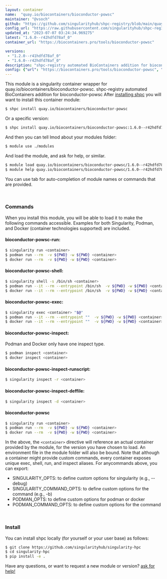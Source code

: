```yaml
---
layout: container
name:  "quay.io/biocontainers/bioconductor-powsc"
maintainer: "@vsoch"
github: "https://github.com/singularityhub/shpc-registry/blob/main/quay.io/biocontainers/bioconductor-powsc/container.yaml"
config_url: "https://raw.githubusercontent.com/singularityhub/shpc-registry/main/quay.io/biocontainers/bioconductor-powsc/container.yaml"
updated_at: "2023-07-07 03:24:34.969275"
latest: "1.6.0--r42hdfd78af_0"
container_url: "https://biocontainers.pro/tools/bioconductor-powsc"

versions:
 - "1.2.0--r41hdfd78af_0"
 - "1.6.0--r42hdfd78af_0"
description: "shpc-registry automated BioContainers addition for bioconductor-powsc"
config: {"url": "https://biocontainers.pro/tools/bioconductor-powsc", "maintainer": "@vsoch", "description": "shpc-registry automated BioContainers addition for bioconductor-powsc", "latest": {"1.6.0--r42hdfd78af_0": "sha256:828db860b4e024aabf9bc4c842e80663ff7ac7edd67219c52e33a486ba8e9ab2"}, "tags": {"1.2.0--r41hdfd78af_0": "sha256:ceb8dde2ce5e6ca674cc442e347f32e4e3800e681782d331d0a39a4e06a1a09b", "1.6.0--r42hdfd78af_0": "sha256:828db860b4e024aabf9bc4c842e80663ff7ac7edd67219c52e33a486ba8e9ab2"}, "docker": "quay.io/biocontainers/bioconductor-powsc"}
---
```


This module is a singularity container wrapper for quay.io/biocontainers/bioconductor-powsc.
shpc-registry automated BioContainers addition for bioconductor-powsc
After [installing shpc](#install) you will want to install this container module:


```bash
$ shpc install quay.io/biocontainers/bioconductor-powsc
```

Or a specific version:

```bash
$ shpc install quay.io/biocontainers/bioconductor-powsc:1.6.0--r42hdfd78af_0
```

And then you can tell lmod about your modules folder:

```bash
$ module use ./modules
```

And load the module, and ask for help, or similar.

```bash
$ module load quay.io/biocontainers/bioconductor-powsc/1.6.0--r42hdfd78af_0
$ module help quay.io/biocontainers/bioconductor-powsc/1.6.0--r42hdfd78af_0
```

You can use tab for auto-completion of module names or commands that are provided.

<br>

### Commands

When you install this module, you will be able to load it to make the following commands accessible.
Examples for both Singularity, Podman, and Docker (container technologies supported) are included.

#### bioconductor-powsc-run:

```bash
$ singularity run <container>
$ podman run --rm  -v ${PWD} -w ${PWD} <container>
$ docker run --rm  -v ${PWD} -w ${PWD} <container>
```

#### bioconductor-powsc-shell:

```bash
$ singularity shell -s /bin/sh <container>
$ podman run --it --rm --entrypoint /bin/sh  -v ${PWD} -w ${PWD} <container>
$ docker run --it --rm --entrypoint /bin/sh  -v ${PWD} -w ${PWD} <container>
```

#### bioconductor-powsc-exec:

```bash
$ singularity exec <container> "$@"
$ podman run --it --rm --entrypoint ""  -v ${PWD} -w ${PWD} <container> "$@"
$ docker run --it --rm --entrypoint ""  -v ${PWD} -w ${PWD} <container> "$@"
```

#### bioconductor-powsc-inspect:

Podman and Docker only have one inspect type.

```bash
$ podman inspect <container>
$ docker inspect <container>
```

#### bioconductor-powsc-inspect-runscript:

```bash
$ singularity inspect -r <container>
```

#### bioconductor-powsc-inspect-deffile:

```bash
$ singularity inspect -d <container>
```



#### bioconductor-powsc

```bash
$ singularity run <container>
$ podman run --rm  -v ${PWD} -w ${PWD} <container>
$ docker run --rm  -v ${PWD} -w ${PWD} <container>
```


In the above, the `<container>` directive will reference an actual container provided
by the module, for the version you have chosen to load. An environment file in the
module folder will also be bound. Note that although a container
might provide custom commands, every container exposes unique exec, shell, run, and
inspect aliases. For anycommands above, you can export:

 - SINGULARITY_OPTS: to define custom options for singularity (e.g., --debug)
 - SINGULARITY_COMMAND_OPTS: to define custom options for the command (e.g., -b)
 - PODMAN_OPTS: to define custom options for podman or docker
 - PODMAN_COMMAND_OPTS: to define custom options for the command

<br>

### Install

You can install shpc locally (for yourself or your user base) as follows:

```bash
$ git clone https://github.com/singularityhub/singularity-hpc
$ cd singularity-hpc
$ pip install -e .
```

Have any questions, or want to request a new module or version? [ask for help!](https://github.com/singularityhub/singularity-hpc/issues)